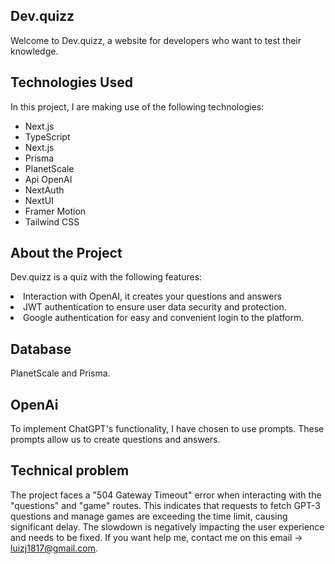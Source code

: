 ## Dev.quizz
Welcome to Dev.quizz, a website for developers who want to test their knowledge.

## Technologies Used
In this project, I are making use of the following technologies:

<ul>
 <li> Next.js</li>
  <li>TypeScript</li>
  <li>Next.js</li>
  <li>Prisma</li>
  <li>PlanetScale</li>
  <li>Api OpenAI</li>
  <li>NextAuth</li>
  <li>NextUI</li>
  <li>Framer Motion</li>
  <li>Tailwind CSS</li>
</ul>

## About the Project
Dev.quizz is a quiz with the following features:

<li>Interaction with OpenAI, it creates your questions and answers</li>
<li>JWT authentication to ensure user data security and protection.</li>
<li>Google authentication for easy and convenient login to the platform.</li>


## Database
PlanetScale and Prisma.

## OpenAi
To implement ChatGPT's functionality, I have chosen to use prompts. These prompts allow us to create questions and answers.

## Technical problem

The project faces a "504 Gateway Timeout" error when interacting with the "questions" and "game" routes. This indicates that requests to fetch GPT-3 questions and manage games are exceeding the time limit, causing significant delay. The slowdown is negatively impacting the user experience and needs to be fixed. If you want help me, contact me on this email -> luizj1817@gmail.com.



